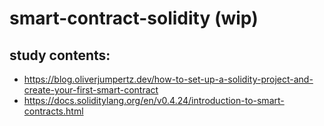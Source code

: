# smart-contract-solidity (wip)
## study contents:
- https://blog.oliverjumpertz.dev/how-to-set-up-a-solidity-project-and-create-your-first-smart-contract
- https://docs.soliditylang.org/en/v0.4.24/introduction-to-smart-contracts.html
